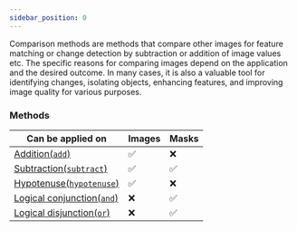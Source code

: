 ```yaml
---
sidebar_position: 0
---
```


Comparison methods are methods that compare other images for feature matching or change detection by subtraction or addition of image values etc.
The specific reasons for comparing images depend on the application and the desired outcome. In many cases, it is also a valuable tool for identifying changes, isolating objects, enhancing features, and improving image quality for various purposes.

### Methods

| Can be applied on                                                               | Images   | Masks    |
| ------------------------------------------------------------------------------- | -------- | -------- |
| [Addition(`add`)](./Addition.md 'internal link on add')                         | &#9989;  | &#10060; |
| [Subtraction(`subtract`)](./Subtraction.md 'internal link on subtract')         | &#9989;  | &#9989;  |
| [Hypotenuse(`hypotenuse`)](./Hypotenuse.md 'internal link on hypotenuse')       | &#9989;  | &#10060; |
| [Logical conjunction(`and`)](./Logical%20conjunction.md 'internal link on and') | &#10060; | &#9989;  |
| [Logical disjunction(`or`)](./Logical%20disjunction.md 'internal link on or')   | &#10060; | &#9989;  |
